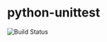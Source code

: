 # python-unittest

![Build Status](https://travis-ci.org/cyber-dojo-languages/python-unittest.svg?branch=master)